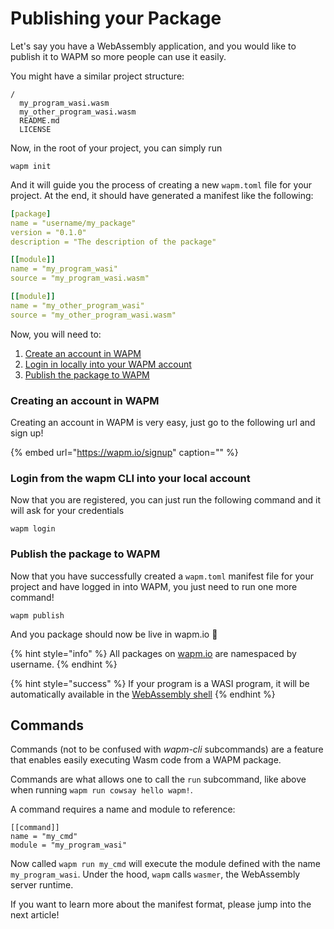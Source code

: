 # Publishing your Package

Let's say you have a WebAssembly application, and you would like to publish it to WAPM so more people can use it easily.

You might have a similar project structure:

```text
/
  my_program_wasi.wasm
  my_other_program_wasi.wasm
  README.md
  LICENSE
```

Now, in the root of your project, you can simply run

```text
wapm init
```

And it will guide you the process of creating a new `wapm.toml` file for your project. At the end, it should have generated a manifest like the following:

```yaml
[package]
name = "username/my_package"
version = "0.1.0"
description = "The description of the package"

[[module]]
name = "my_program_wasi"
source = "my_program_wasi.wasm"

[[module]]
name = "my_other_program_wasi"
source = "my_other_program_wasi.wasm"
```

Now, you will need to:

1. [Create an account in WAPM](publishing-your-package.md#creating-an-account-in-wapm)
2. [Login in locally into your WAPM account](publishing-your-package.md#login-from-the-wapm-cli-into-your-local-account)
3. [Publish the package to WAPM](publishing-your-package.md#publish-the-package-to-wapm)

### Creating an account in WAPM

Creating an account in WAPM is very easy, just go to the following url and sign up!

{% embed url="https://wapm.io/signup" caption="" %}

### Login from the wapm CLI into your local account

Now that you are registered, you can just run the following command and it will ask for your credentials

```text
wapm login
```

### **Publish the package to WAPM**

Now that you have successfully created a `wapm.toml` manifest file for your project and have logged in into WAPM, you just need to run one more command!

```text
wapm publish
```

And you package should now be live in wapm.io 🎉

{% hint style="info" %}
All packages on [wapm.io](https://wapm.io/) are namespaced by username.
{% endhint %}

{% hint style="success" %}
If your program is a WASI program, it will be automatically available in the [WebAssembly shell](../webassembly.sh.md)
{% endhint %}

## **Commands**

Commands \(not to be confused with _wapm-cli_ subcommands\) are a feature that enables easily executing Wasm code from a WAPM package.

Commands are what allows one to call the `run` subcommand, like above when running `wapm run cowsay hello wapm!`.

A command requires a name and module to reference:

```text
[[command]]
name = "my_cmd"
module = "my_program_wasi"
```

Now called `wapm run my_cmd` will execute the module defined with the name `my_program_wasi`. Under the hood, `wapm` calls `wasmer`, the WebAssembly server runtime.

If you want to learn more about the manifest format, please jump into the next article!

